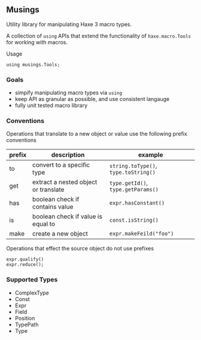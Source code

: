 ## Musings

Utility library for manipulating Haxe 3 macro types.

A collection of `using` APIs that extend the functionality of `haxe.macro.Tools` for working with macros. 

Usage

	using musings.Tools;


### Goals

- simpify manipulating macro types via `using`
- keep API as granular as possible, and use consistent langauge
- fully unit tested macro library


### Conventions

Operations that translate to a new object or value use the following prefix conventions

|prefix|description|example|
|---|----|---|
|to | convert to a specific type | `string.toType()`, `type.toString()`|
|get| extract a nested object or translate | `type.getId()`, `type.getParams()`|
|has| boolean check if contains value| `expr.hasConstant()` |
|is | boolean check if value is equal to | `const.isString()`|
|make| create a new object | `expr.makeFeild("foo")`|

Operations that effect the source object do not use prefixes

	expr.qualify()
	expr.reduce();


### Supported Types

- ComplexType
- Const
- Expr
- Field
- Position
- TypePath
- Type
